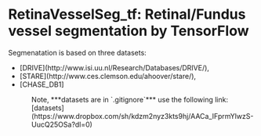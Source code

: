 # RetinaVesselSeg_tf: Retinal/Fundus vessel segmentation by TensorFlow

Segmenatation is based on three datasets:
<ul>
	<li> [DRIVE](http://www.isi.uu.nl/Research/Databases/DRIVE/),</li>
	<li> [STARE](http://www.ces.clemson.edu/ahoover/stare/),</li> 
	<li> [CHASE_DB1]</li>
<ul>
Note, ***datasets are in `.gitignore`*** use the following link: [datasets](https://www.dropbox.com/sh/kdzm2nyz3kts9hj/AACa_IFprmYlwzS-UucQ25OSa?dl=0)
